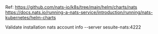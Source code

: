 Ref: https://github.com/nats-io/k8s/tree/main/helm/charts/nats
https://docs.nats.io/running-a-nats-service/introduction/running/nats-kubernetes/helm-charts


Validate installation
    nats account info --server sesuite-nats:4222